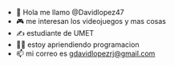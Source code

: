 - 👋 Hola me llamo @Davidlopez47
- 🎮 me interesan los videojuegos y mas cosas 
- ✍ estudiante de UMET
- 👨‍💻 estoy apriendiendo programacion
- 📫 mi correo es  gdavidlopezrj@gmail.com

<!---
Davidlopez47/Davidlopez47 is a ✨ special ✨ repository because its `README.md` (this file) appears on your GitHub profile.
You can click the Preview link to take a look at your changes.
--->
